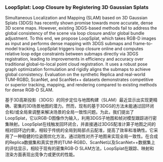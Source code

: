 ### LoopSplat: Loop Closure by Registering 3D Gaussian Splats

Simultaneous Localization and Mapping (SLAM) based on 3D Gaussian Splats (3DGS) has recently shown promise towards more accurate, dense 3D scene maps. However, existing 3DGS-based methods fail to address the global consistency of the scene via loop closure and/or global bundle adjustment. To this end, we propose LoopSplat, which takes RGB-D images as input and performs dense mapping with 3DGS submaps and frame-to-model tracking. LoopSplat triggers loop closure online and computes relative loop edge constraints between submaps directly via 3DGS registration, leading to improvements in efficiency and accuracy over traditional global-to-local point cloud registration. It uses a robust pose graph optimization formulation and rigidly aligns the submaps to achieve global consistency. Evaluation on the synthetic Replica and real-world TUM-RGBD, ScanNet, and ScanNet++ datasets demonstrates competitive or superior tracking, mapping, and rendering compared to existing methods for dense RGB-D SLAM.

基于3D高斯投影（3DGS）的同步定位与地图构建（SLAM）最近显示出实现更精确、密集的3D场景地图的潜力。然而，现有的基于3DGS的方法未能通过回环闭合和/或全局束调整来解决场景的全局一致性问题。为此，我们提出了LoopSplat，它以RGB-D图像作为输入，利用3DGS子地图和帧对模型跟踪进行密集映射。LoopSplat在线触发回环闭合，并直接通过3DGS配准计算子地图之间的相对回环边约束，相较于传统的全局到局部点云配准，提高了效率和准确性。它采用了一种稳健的位姿图优化方法，通过刚性对齐子地图来实现全局一致性。在合成的Replica数据集和真实世界的TUM-RGBD、ScanNet以及ScanNet++数据集上的评估显示，相较于现有的密集RGB-D SLAM方法，LoopSplat在跟踪、映射和渲染方面表现出竞争力或更优的性能。

